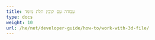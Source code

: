 ```yaml
---
title: עבודה עם קובץ תלת מימד
type: docs
weight: 10
url: /he/net/developer-guide/how-to/work-with-3d-file/
---
```


